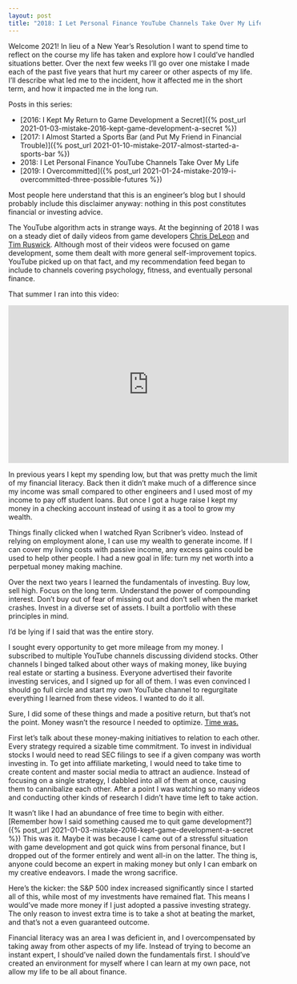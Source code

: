 ```yaml
---
layout: post
title: "2018: I Let Personal Finance YouTube Channels Take Over My Life"
---
```


Welcome 2021! In lieu of a New Year’s Resolution I want to spend time to reflect on the course my life has taken and explore how I could’ve handled situations better. Over the next few weeks I’ll go over one mistake I made each of the past five years that hurt my career or other aspects of my life. I’ll describe what led me to the incident, how it affected me in the short term, and how it impacted me in the long run.

Posts in this series:
- [2016: I Kept My Return to Game Development a Secret]({% post_url 2021-01-03-mistake-2016-kept-game-development-a-secret %})
- [2017: I Almost Started a Sports Bar (and Put My Friend in Financial Trouble)]({% post_url 2021-01-10-mistake-2017-almost-started-a-sports-bar %})
- 2018: I Let Personal Finance YouTube Channels Take Over My Life
- [2019: I Overcommitted]({% post_url 2021-01-24-mistake-2019-i-overcommitted-three-possible-futures %})

Most people here understand that this is an engineer’s blog but I should probably include this disclaimer anyway: nothing in this post constitutes financial or investing advice.

The YouTube algorithm acts in strange ways. At the beginning of 2018 I was on a steady diet of daily videos from game developers [Chris DeLeon](https://www.youtube.com/user/GameDevLessons) and [Tim Ruswick](https://www.youtube.com/channel/UC_hwKJdF3KRAy4QIaiCSMgQ). Although most of their videos were focused on game development, some them dealt with more general self-improvement topics. YouTube picked up on that fact, and my recommendation feed began to include to channels covering psychology, fitness, and eventually personal finance.

That summer I ran into this video:
<iframe width="560" height="315" src="https://www.youtube-nocookie.com/embed/UmEC9qQq0AQ" frameborder="0" allow="accelerometer; autoplay; clipboard-write; encrypted-media; gyroscope; picture-in-picture" allowfullscreen></iframe>

In previous years I kept my spending low, but that was pretty much the limit of my financial literacy. Back then it didn’t make much of a difference since my income was small compared to other engineers and I used most of my income to pay off student loans. But once I got a huge raise I kept my money in a checking account instead of using it as a tool to grow my wealth.

Things finally clicked when I watched Ryan Scribner’s video. Instead of relying on employment alone, I can use my wealth to generate income. If I can cover my living costs with passive income, any excess gains could be used to help other people. I had a new goal in life: turn my net worth into a perpetual money making machine.

Over the next two years I learned the fundamentals of investing. Buy low, sell high. Focus on the long term. Understand the power of compounding interest. Don’t buy out of fear of missing out and don’t sell when the market crashes. Invest in a diverse set of assets. I built a portfolio with these principles in mind.

I’d be lying if I said that was the entire story.

I sought every opportunity to get more mileage from my money. I subscribed to multiple YouTube channels discussing dividend stocks. Other channels I binged talked about other ways of making money, like buying real estate or starting a business. Everyone advertised their favorite investing services, and I signed up for all of them. I was even convinced I should go full circle and start my own YouTube channel to regurgitate everything I learned from these videos. I wanted to do it all.

Sure, I did some of these things and made a positive return, but that’s not the point. Money wasn’t the resource I needed to optimize. [Time was.](https://ofdollarsanddata.com/running-out-of-time-before-running-out-of-money/)

First let’s talk about these money-making initiatives to relation to each other. Every strategy required a sizable time commitment. To invest in individual stocks I would need to read SEC filings to see if a given company was worth investing in. To get into affiliate marketing, I would need to take time to create content and master social media to attract an audience. Instead of focusing on a single strategy, I dabbled into all of them at once, causing them to cannibalize each other. After a point I was watching so many videos and conducting other kinds of research I didn’t have time left to take action.

It wasn’t like I had an abundance of free time to begin with either. [Remember how I said something caused me to quit game development?]({% post_url 2021-01-03-mistake-2016-kept-game-development-a-secret %}) This was it. Maybe it was because I came out of a stressful situation with game development and got quick wins from personal finance, but I dropped out of the former entirely and went all-in on the latter. The thing is, anyone could become an expert in making money but only I can embark on my creative endeavors. I made the wrong sacrifice.

Here’s the kicker: the S&P 500 index increased significantly since I started all of this, while most of my investments have remained flat. This means I would’ve made more money if I just adopted a passive investing strategy. The only reason to invest extra time is to take a shot at beating the market, and that’s not a even guaranteed outcome.

Financial literacy was an area I was deficient in, and I overcompensated by taking away from other aspects of my life. Instead of trying to become an instant expert, I should’ve nailed down the fundamentals first. I should’ve created an environment for myself where I can learn at my own pace, not allow my life to be all about finance.
